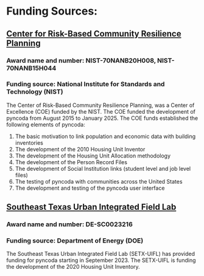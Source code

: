 # Funding Sources: 

## [Center for Risk-Based Community Resilience Planning](http://resilience.colostate.edu/) 
### Award name and number: NIST-70NANB20H008, NIST-70NANB15H044 
### Funding source: National Institute for Standards and Technology (NIST)

The Center of Risk-Based Community Resilience Planning, was a Center of Excellence (COE) funded by the NIST. 
The COE funded the development of pyncoda from August 2015 to January 2025. 
The COE funds established the following elements of pyncoda:
1. The basic motivation to link population and economic data with building inventories
2. The development of the 2010 Housing Unit Inventor
3. The development of the Housing Unit Allocation methodology
4. The development of the Person Record Files
5. The development of Social Institution links (student level and job level files)
4. The testing of pyncoda with communities across the United States
5. The development and testing of the pyncoda user interface


## [Southeast Texas Urban Integrated Field Lab](https://setx-uifl.org/)
### Award name and number: DE-SC0023216
### Funding source: Department of Energy (DOE)

The Southeast Texas Urban Integrated Field Lab (SETX-UIFL) has provided funding for pyncoda starting in September 2023.
The SETX-UIFL is funding the development of the 2020 Housing Unit Inventory.